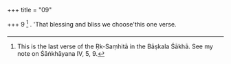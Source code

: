 +++
title = "09"

+++
9 [^4] . 'That blessing and bliss we choose'this one verse.


[^4]:  This is the last verse of the Ṛk-Saṃhitā in the Bāṣkala Śākhā. See my note on Śāṅkhāyana IV, 5, 9.
